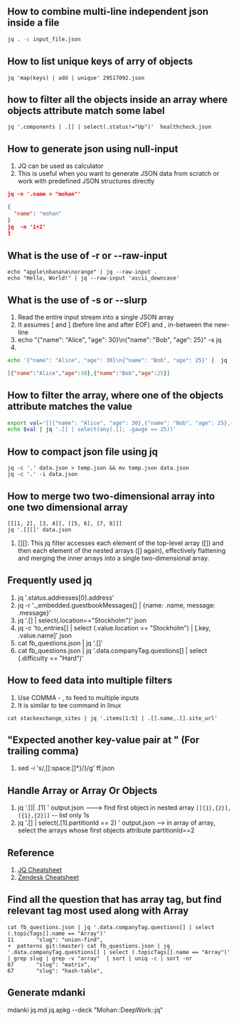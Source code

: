 ## How to combine multi-line independent json inside a file
```bash
jq . -s input_file.json
```

## How to list unique keys of arry of objects
```
jq 'map(keys) | add | unique' 29517092.json
```

## how to filter all the objects inside an array where objects attribute match some label

```
jq '.components | .[] | select(.status!="Up")'  healthcheck.json
```

## How to generate json using null-input
1. JQ can be used as calculator
1. This is useful when you want to generate JSON data from scratch or work with predefined JSON structures directly
```json
jq -n '.name = "mohan"'

{
  "name": "mohan"
}
jq  -n '1+2'       
3
```

## What is the use of -r or --raw-input

```
echo "apple\nbanana\norange" | jq --raw-input .
echo "Hello, World!" | jq --raw-input 'ascii_downcase'
```

## What is the use of -s or --slurp
1. Read the entire input stream into a single JSON array 
2. It assumes [ and ] (before line and after EOF) and , in-between the new-line
3. echo "{"name": "Alice", "age": 30}\n{"name": "Bob", "age": 25}" -s jq
4. 
```bash
echo '{"name": "Alice", "age": 30}\n{"name": "Bob", "age": 25}' |  jq -s -c
```
```json
[{"name":"Alice","age":30},{"name":"Bob","age":25}]
```

## How to filter the array, where one of the objects attribute matches the value

```bash
export val='[[{"name": "Alice", "age": 30},{"name": "Bob", "age": 25},{"name": "Charlie", "gauge": 20}],[{"name": "David", "gauge": 25},{"name": "Eve", "age": 35}]]'
echo $val | jq '.[] | select(any(.[]; .gauge == 25))'
```

## How to compact json file using jq

```
jq -c '.' data.json > temp.json && mv temp.json data.json
jq -c '.' -i data.json
```

## How to merge two two-dimensional array into one two dimensional array

```
[[[1, 2], [3, 4]], [[5, 6], [7, 8]]]
jq '.[][]' data.json
```
1. [][]: This jq filter accesses each element of the top-level array ([]) and then each element of the nested arrays ([] again), effectively flattening and merging the inner arrays into a single two-dimensional array.

## Frequently used jq

1. jq '.status.addresses[0].address'
2. jq -r '._embedded.guestbookMessages[] | {name: .name, message: .message}'
3. jq '.[] | select(.location=="Stockholm")' json
4. jq -c 'to_entries[] | select (.value.location == "Stockholm") | [.key, .value.name]' json
5. cat fb_questions.json  | jq '.[]'
6. cat fb_questions.json | jq '.data.companyTag.questions[] | select (.difficulty == "Hard")'

## How to feed data into multiple filters

1. Use COMMA - , to feed to multiple inputs
2. It is similar to tee command in linux
```
cat stackexchange_sites | jq '.items[1:5] | .[].name,.[].site_url'
```

## "Expected another key-value pair at " (For trailing comma)
1. sed -i 's/,[[:space:]]*}/}/g' ff.json

## Handle Array or Array Or Objects
1. jq '.[]| .[1] ' output.json ---> find first object in nested array ```[[{1},{2}],[{1},{2}]]``` -- list only 1s
2.  jq '.[] | select(.[1].partitionId == 2)  ' output.json  --> in array of array, select the arrays whose first objects attribute partitionId==2

## Reference
1. [JQ Cheatsheet](https://lzone.de/cheat-sheet/jq)
2. [Zendesk Cheatsheet](https://developer.zendesk.com/documentation/integration-services/developer-guide/jq-cheat-sheet/)


## Find all the question that has array tag, but find relevant tag most used along with Array 

```
cat fb_questions.json | jq '.data.companyTag.questions[] | select (.topicTags[].name == "Array")'
11       "slug": "union-find",
➜  patterns git:(master) cat fb_questions.json | jq '.data.companyTag.questions[] | select (.topicTags[].name == "Array")' | grep slug | grep -v "array"  | sort | uniq -c | sort -nr
67       "slug": "matrix",
67       "slug": "hash-table",
```

## Generate mdanki
mdanki jq.md jq.apkg --deck "Mohan::DeepWork::jq"
